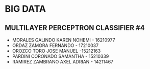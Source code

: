 # BIG DATA

## MULTILAYER PERCEPTRON CLASSIFIER #4

* MORALES GALINDO KAREN NOHEMI - 16210977  
* ORDAZ ZAMORA FERNANDO - 17210037  
* OROZCO TORO JOSE MANUEL -15212163  
* PARDINI CORONADO SAMANTHA - 15210339  
* RAMIREZ ZAMBRANO AXEL ADRIAN - 14211467
